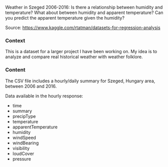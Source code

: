 Weather in Szeged 2006-2016:
Is there a relationship between humidity and temperature?
What about between humidity and apparent temperature?
Can you predict the apparent temperature given the humidity?

Source: https://www.kaggle.com/rtatman/datasets-for-regression-analysis

### Context

This is a dataset for a larger project I have been working on. My idea is to analyze and compare real historical weather with weather folklore.

### Content

The CSV file includes a hourly/daily summary for Szeged, Hungary area, between 2006 and 2016.

Data available in the hourly response:
* time
* summary
* precipType
* temperature
* apparentTemperature
* humidity
* windSpeed
* windBearing
* visibility
* loudCover
* pressure
